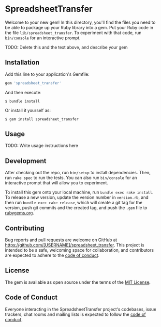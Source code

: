 # SpreadsheetTransfer

Welcome to your new gem! In this directory, you'll find the files you need to be able to package up your Ruby library into a gem. Put your Ruby code in the file `lib/spreadsheet_transfer`. To experiment with that code, run `bin/console` for an interactive prompt.

TODO: Delete this and the text above, and describe your gem

## Installation

Add this line to your application's Gemfile:

```ruby
gem 'spreadsheet_transfer'
```

And then execute:

    $ bundle install

Or install it yourself as:

    $ gem install spreadsheet_transfer

## Usage

TODO: Write usage instructions here

## Development

After checking out the repo, run `bin/setup` to install dependencies. Then, run `rake spec` to run the tests. You can also run `bin/console` for an interactive prompt that will allow you to experiment.

To install this gem onto your local machine, run `bundle exec rake install`. To release a new version, update the version number in `version.rb`, and then run `bundle exec rake release`, which will create a git tag for the version, push git commits and the created tag, and push the `.gem` file to [rubygems.org](https://rubygems.org).

## Contributing

Bug reports and pull requests are welcome on GitHub at https://github.com/[USERNAME]/spreadsheet_transfer. This project is intended to be a safe, welcoming space for collaboration, and contributors are expected to adhere to the [code of conduct](https://github.com/[USERNAME]/spreadsheet_transfer/blob/master/CODE_OF_CONDUCT.md).

## License

The gem is available as open source under the terms of the [MIT License](https://opensource.org/licenses/MIT).

## Code of Conduct

Everyone interacting in the SpreadsheetTransfer project's codebases, issue trackers, chat rooms and mailing lists is expected to follow the [code of conduct](https://github.com/[USERNAME]/spreadsheet_transfer/blob/master/CODE_OF_CONDUCT.md).
